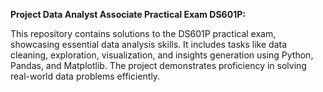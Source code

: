 **Project Data Analyst Associate Practical Exam DS601P:**

This repository contains solutions to the DS601P practical exam, showcasing essential data analysis skills. It includes tasks like data cleaning, exploration, visualization, and insights generation using Python, Pandas, and Matplotlib. The project demonstrates proficiency in solving real-world data problems efficiently.
